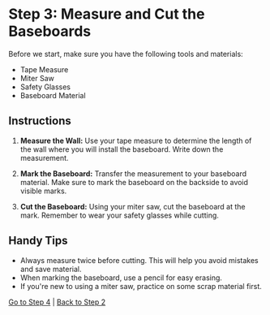 # Step 3: Measure and Cut the Baseboards

Before we start, make sure you have the following tools and materials:

- Tape Measure
- Miter Saw
- Safety Glasses
- Baseboard Material

## Instructions

1. **Measure the Wall:** Use your tape measure to determine the length of the wall where you will install the baseboard. Write down the measurement.

2. **Mark the Baseboard:** Transfer the measurement to your baseboard material. Make sure to mark the baseboard on the backside to avoid visible marks.

3. **Cut the Baseboard:** Using your miter saw, cut the baseboard at the mark. Remember to wear your safety glasses while cutting.

## Handy Tips

- Always measure twice before cutting. This will help you avoid mistakes and save material.
- When marking the baseboard, use a pencil for easy erasing.
- If you're new to using a miter saw, practice on some scrap material first.

[Go to Step 4](./step4.md) | [Back to Step 2](./step2.md)